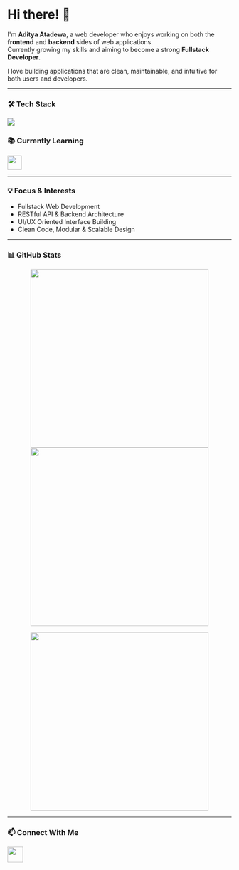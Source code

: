 # Hi there! 👋

I'm **Aditya Atadewa**, a web developer who enjoys working on both the **frontend** and **backend** sides of web applications.  
Currently growing my skills and aiming to become a strong **Fullstack Developer**.

I love building applications that are clean, maintainable, and intuitive for both users and developers.

---

### 🛠 Tech Stack
<p>
  <img src="https://skillicons.dev/icons?i=php,laravel,mysql,js,alpinejs,tailwindcss,git,github" />
</p>

### 📚 Currently Learning
<p>
  <img src="https://skillicons.dev/icons?i=mongodb,express,react,nodejs" height="32" />
</p>

---

### 💡 Focus & Interests
- Fullstack Web Development  
- RESTful API & Backend Architecture  
- UI/UX Oriented Interface Building  
- Clean Code, Modular & Scalable Design  

---

### 📊 GitHub Stats
<p align="center">
  <img src="https://github-readme-stats.vercel.app/api?username=atadewa&show_icons=true&theme=tokyonight&rank_icon=github" width="400" />
  <img src="https://github-readme-stats.vercel.app/api/top-langs/?username=atadewa&layout=compact&theme=tokyonight&langs_count=6&card_width=400" width="400" />
</p>

<p align="center">
  <img src="https://streak-stats.demolab.com/?user=atadewa&theme=tokyonight" width="400" />
</p>

---

### 📫 Connect With Me
<a href="https://www.linkedin.com/in/atadewa" target="_blank">
  <img src="https://skillicons.dev/icons?i=linkedin" height="35" />
</a>
